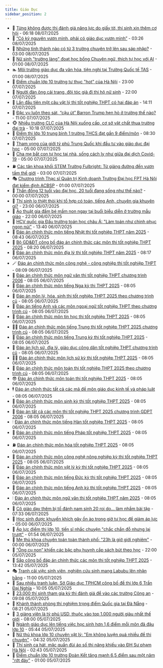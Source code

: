 ```yaml
---
title: Giáo Dục
sidebar_position: 2
---
```


<!-- dantri-giao-duc:START -->
- 🤡 [Từng không được thi đánh giá năng lực do giấy tờ, thí sinh xin thêm cơ hội](https://dantri.com.vn/giao-duc/tung-khong-duoc-thi-danh-gia-nang-luc-do-giay-to-thi-sinh-xin-them-co-hoi-20250708124443526.htm) - 06:18 08/07/2025
- 🗽 [“Có kỷ nguyên vươn mình, phải có giáo dục vươn mình”](https://dantri.com.vn/giao-duc/co-ky-nguyen-vuon-minh-phai-co-giao-duc-vuon-minh-20250707181708676.htm) - 03:26 08/07/2025
- 🚦 [Những tỉnh thành nào có từ 3 trường chuyên trở lên sau sáp nhập?](https://dantri.com.vn/giao-duc/nhung-tinh-thanh-nao-co-tu-3-truong-chuyen-tro-len-sau-sap-nhap-20250707235511010.htm) - 03:00 08/07/2025
- 🌋 [Nữ sinh &quot;trường làng&quot; đoạt học bổng Chuyên ngữ, thích tự học với AI](https://dantri.com.vn/giao-duc/nu-sinh-truong-lang-doat-hoc-bong-chuyen-ngu-thich-tu-hoc-voi-ai-20250707192439051.htm) - 01:00 08/07/2025
- 🏊 [Môi trường giáo dục đa văn hóa, tiện nghi tại Trường Quốc tế TAS](https://dantri.com.vn/giao-duc/moi-truong-giao-duc-da-van-hoa-tien-nghi-tai-truong-quoc-te-tas-20250707225950205.htm) - 01:00 08/07/2025
- 🎃 [Điểm chuẩn lớp 10 trường tư thục &quot;hot&quot; của Hà Nội](https://dantri.com.vn/giao-duc/diem-chuan-lop-10-truong-tu-thuc-hot-cua-ha-noi-20250707224132786.htm) - 23:00 07/07/2025
- 💄 [Người đàn ông cải trang, đội tóc giả đi thi hộ nữ sinh](https://dantri.com.vn/giao-duc/nguoi-dan-ong-cai-trang-doi-toc-gia-di-thi-ho-nu-sinh-20250706092239116.htm) - 22:00 07/07/2025
- 🦅 [Lần đầu tiên một câu vật lý thi tốt nghiệp THPT có hai đáp án](https://dantri.com.vn/giao-duc/lan-dau-tien-mot-cau-vat-ly-thi-tot-nghiep-thpt-co-hai-dap-an-20250707210653420.htm) - 14:11 07/07/2025
- 🚦 [Đặc vụ luôn theo sát, “cậu út” Barron Trump hẹn hò ở trường thế nào?](https://dantri.com.vn/giao-duc/dac-vu-luon-theo-sat-cau-ut-barron-trump-hen-ho-o-truong-the-nao-20250704162214100.htm) - 11:00 07/07/2025
- 🐵 [Nhiều trường CLC của Hà Nội xuống cấp, cơ sở vật chất thua trường đại trà](https://dantri.com.vn/giao-duc/nhieu-truong-clc-cua-ha-noi-xuong-cap-co-so-vat-chat-thua-truong-dai-tra-20250707170846551.htm) - 10:18 07/07/2025
- 🐘 [Điểm thi lớp 10 trung bình 1 trường THCS đạt gần 9 điểm/môn](https://dantri.com.vn/giao-duc/diem-thi-lop-10-trung-binh-1-truong-thcs-dat-gan-9-diemmon-20250707152826655.htm) - 08:30 07/07/2025
- 🦏 [Tham vọng của giới tỷ phú Trung Quốc khi đầu tư vào giáo dục đại học](https://dantri.com.vn/giao-duc/tham-vong-cua-gioi-ty-phu-trung-quoc-khi-dau-tu-vao-giao-duc-dai-hoc-20250706164703057.htm) - 05:00 07/07/2025
- 💼 [Cha mẹ bắt con tự học tại nhà, sống cách ly như giữa đại dịch Covid-19](https://dantri.com.vn/giao-duc/cha-me-bat-con-tu-hoc-tai-nha-song-cach-ly-nhu-giua-dai-dich-covid-19-20250703201301707.htm) - 05:00 07/07/2025
- ⛽️ [Các tân khoa khối STEM Trường Fulbright: Từ giảng đường đến vươn tầm thế giới](https://dantri.com.vn/giao-duc/cac-tan-khoa-khoi-stem-truong-fulbright-tu-giang-duong-den-vuon-tam-the-gioi-20250707093959746.htm) - 03:00 07/07/2025
- 🎭 [Chương trình Thạc sĩ Quản trị Kinh doanh Trường Đại học FPT Hà Nội đạt kiểm định ACBSP](https://dantri.com.vn/giao-duc/chuong-trinh-thac-si-quan-tri-kinh-doanh-truong-dai-hoc-fpt-ha-noi-dat-kiem-dinh-acbsp-20250705214649519.htm) - 01:00 07/07/2025
- 🎃 [Thần đồng 12 tuổi vào đại học, 20 tuổi đang sống như thế nào?](https://dantri.com.vn/giao-duc/than-dong-12-tuoi-vao-dai-hoc-20-tuoi-dang-song-nhu-the-nao-20250706220601716.htm) - 00:00 07/07/2025
- 🚀 [Thí sinh lo thiệt thòi khi tổ hợp có toán, tiếng Anh, chuyên gia khuyên gì?](https://dantri.com.vn/giao-duc/thi-sinh-lo-thiet-thoi-khi-to-hop-co-toan-tieng-anh-chuyen-gia-khuyen-gi-20250707000709161.htm) - 23:00 06/07/2025
- 👀 [Ảo thuật gia đấm bé mầm non ngay tại buổi biểu diễn ở trường mẫu giáo](https://dantri.com.vn/giao-duc/ao-thuat-gia-dam-be-mam-non-ngay-tai-buoi-bieu-dien-o-truong-mau-giao-20250703182253630.htm) - 22:00 06/07/2025
- 🌝 [HCV quốc gia Đấu trường toán học châu Á: &quot;Làm toán như chinh phục ngọn núi&quot;](https://dantri.com.vn/giao-duc/hcv-quoc-gia-dau-truong-toan-hoc-chau-a-lam-toan-nhu-chinh-phuc-ngon-nui-20250706202646483.htm) - 13:40 06/07/2025
- 🤗 [Đáp án chính thức môn tiếng Nhật thi tốt nghiệp THPT năm 2025](https://dantri.com.vn/giao-duc/dap-an-chinh-thuc-mon-tieng-nhat-thi-tot-nghiep-thpt-nam-2025-20250630184723371.htm) - 08:43 06/07/2025
- 🦄 [Bộ GD&amp;ĐT công bố đáp án chính thức các môn thi tốt nghiệp THPT 2025](https://dantri.com.vn/giao-duc/bo-gddt-cong-bo-dap-an-chinh-thuc-cac-mon-thi-tot-nghiep-thpt-2025-20250702164140169.htm) - 08:20 06/07/2025
- 🦍 [Đáp án chính thức môn địa lý thi tốt nghiệp THPT năm 2025](https://dantri.com.vn/giao-duc/dap-an-chinh-thuc-mon-dia-ly-thi-tot-nghiep-thpt-nam-2025-20250627104804392.htm) - 08:17 06/07/2025
- 🪄 [Đáp án chính thức môn công nghệ - công nghiệp thi tốt nghiệp THPT](https://dantri.com.vn/giao-duc/dap-an-chinh-thuc-mon-cong-nghe-cong-nghiep-thi-tot-nghiep-thpt-20250706150652430.htm) - 08:09 06/07/2025
- 🦆 [Đáp án chính thức môn ngữ văn thi tốt nghiệp THPT chương trình 2006](https://dantri.com.vn/giao-duc/dap-an-chinh-thuc-mon-ngu-van-thi-tot-nghiep-thpt-chuong-trinh-2006-20250706145420042.htm) - 08:05 06/07/2025
- 🚀 [Đáp án chính thức môn tiếng Nga kỳ thi THPT 2025](https://dantri.com.vn/giao-duc/dap-an-chinh-thuc-mon-tieng-nga-ky-thi-thpt-2025-20250706132943138.htm) - 08:05 06/07/2025
- 🦒 [Đáp án môn lý, hóa, sinh thi tốt nghiệp THPT 2025 theo chương trình cũ](https://dantri.com.vn/giao-duc/dap-an-mon-ly-hoa-sinh-thi-tot-nghiep-thpt-2025-theo-chuong-trinh-cu-20250706111351793.htm) - 08:05 06/07/2025
- 🤡 [Đáp án tiếng Anh và các môn ngoại ngữ tốt nghiệp THPT theo chương trình cũ](https://dantri.com.vn/giao-duc/dap-an-tieng-anh-va-cac-mon-ngoai-ngu-tot-nghiep-thpt-theo-chuong-trinh-cu-20250706110433891.htm) - 08:05 06/07/2025
- 🤔 [Đáp án chính thức môn tin học thi tốt nghiệp THPT 2025](https://dantri.com.vn/giao-duc/dap-an-chinh-thuc-mon-tin-hoc-thi-tot-nghiep-thpt-2025-20250706001223819.htm) - 08:05 06/07/2025
- 🧑‍💻 [Đáp án chính thức môn tiếng Trung thi tốt nghiệp THPT 2025 chương trình cũ](https://dantri.com.vn/giao-duc/dap-an-chinh-thuc-mon-tieng-trung-thi-tot-nghiep-thpt-2025-chuong-trinh-cu-20250706000833557.htm) - 08:05 06/07/2025
- 🤡 [Đáp án chính thức môn tiếng Trung kỳ thi tốt nghiệp THPT 2025](https://dantri.com.vn/giao-duc/dap-an-chinh-thuc-mon-tieng-trung-ky-thi-tot-nghiep-thpt-2025-20250706000359982.htm) - 08:05 06/07/2025
- 🧠 [Đáp án lịch sử, địa lý, giáo dục công dân tốt nghiệp THPT chương trình cũ](https://dantri.com.vn/giao-duc/dap-an-lich-su-dia-ly-giao-duc-cong-dan-tot-nghiep-thpt-chuong-trinh-cu-20250705235941512.htm) - 08:05 06/07/2025
- 🧑‍💻 [Đáp án chính thức môn lịch sử kỳ thi tốt nghiệp THPT 2025](https://dantri.com.vn/giao-duc/dap-an-chinh-thuc-mon-lich-su-ky-thi-tot-nghiep-thpt-2025-20250705235543721.htm) - 08:05 06/07/2025
- 🧠 [Đáp án chính thức môn toán thi tốt nghiệp THPT 2025 theo chương trình cũ](https://dantri.com.vn/giao-duc/dap-an-chinh-thuc-mon-toan-thi-tot-nghiep-thpt-2025-theo-chuong-trinh-cu-20250705234944883.htm) - 08:05 06/07/2025
- 😎 [Đáp án chính thức môn toán thi tốt nghiệp THPT 2025](https://dantri.com.vn/giao-duc/dap-an-chinh-thuc-mon-toan-thi-tot-nghiep-thpt-2025-20250705234146032.htm) - 08:05 06/07/2025
- 🕴 [Đáp án chính thức tất cả các mã đề môn giáo dục kinh tế và pháp luật](https://dantri.com.vn/giao-duc/dap-an-chinh-thuc-tat-ca-cac-ma-de-mon-giao-duc-kinh-te-va-phap-luat-20250705104158487.htm) - 08:05 06/07/2025
- 🧠 [Đáp án chính thức môn sinh kỳ thi tốt nghiệp THPT 2025](https://dantri.com.vn/giao-duc/dap-an-chinh-thuc-mon-sinh-ky-thi-tot-nghiep-thpt-2025-20250704205105725.htm) - 08:05 06/07/2025
- 🚀 [Đáp án tất cả các môn thi tốt nghiệp THPT 2025 chương trình GDPT 2006](https://dantri.com.vn/giao-duc/dap-an-tat-ca-cac-mon-thi-tot-nghiep-thpt-2025-chuong-trinh-gdpt-2006-20250704201227624.htm) - 08:05 06/07/2025
- 🕯 [Đáp án chính thức môn tiếng Hàn tốt nghiệp THPT 2025](https://dantri.com.vn/giao-duc/dap-an-chinh-thuc-mon-tieng-han-tot-nghiep-thpt-2025-20250704150513677.htm) - 08:05 06/07/2025
- 🧰 [Đáp án chính thức môn tiếng Pháp tốt nghiệp THPT 2025](https://dantri.com.vn/giao-duc/dap-an-chinh-thuc-mon-tieng-phap-tot-nghiep-thpt-2025-20250704150031667.htm) - 08:05 06/07/2025
- ⛽️ [Đáp án chính thức môn hóa tốt nghiệp THPT 2025](https://dantri.com.vn/giao-duc/dap-an-chinh-thuc-mon-hoa-tot-nghiep-thpt-2025-20250704145322180.htm) - 08:05 06/07/2025
- 🤖 [Đáp án chính thức môn công nghệ nông nghiệp kỳ thi tốt nghiệp THPT 2025](https://dantri.com.vn/giao-duc/dap-an-chinh-thuc-mon-cong-nghe-nong-nghiep-ky-thi-tot-nghiep-thpt-2025-20250701200632846.htm) - 08:05 06/07/2025
- 🦍 [Đáp án chính thức môn vật lý kỳ thi tốt nghiệp THPT 2025](https://dantri.com.vn/giao-duc/dap-an-chinh-thuc-mon-vat-ly-ky-thi-tot-nghiep-thpt-2025-20250701191156069.htm) - 08:05 06/07/2025
- 🐘 [Đáp án chính thức môn tiếng Đức kỳ thi tốt nghiệp THPT 2025](https://dantri.com.vn/giao-duc/dap-an-chinh-thuc-mon-tieng-duc-ky-thi-tot-nghiep-thpt-2025-20250701170330345.htm) - 08:05 06/07/2025
- 🌊 [Đáp án chính thức môn tiếng Anh kỳ thi tốt nghiệp THPT 2025](https://dantri.com.vn/giao-duc/dap-an-chinh-thuc-mon-tieng-anh-ky-thi-tot-nghiep-thpt-2025-20250701164919820.htm) - 08:05 06/07/2025
- 🕯 [Đáp án chính thức môn ngữ văn thi tốt nghiệp THPT năm 2025](https://dantri.com.vn/giao-duc/dap-an-chinh-thuc-mon-ngu-van-thi-tot-nghiep-thpt-nam-2025-20250627105619640.htm) - 08:05 06/07/2025
- 🐎 [Cô giáo dạy thêm bị tố đánh nam sinh 20 roi do... làm nhầm bài tập](https://dantri.com.vn/giao-duc/co-giao-day-them-bi-to-danh-nam-sinh-20-roi-do-lam-nham-bai-tap-20250706125442466.htm) - 07:33 06/07/2025
- 🐻 [Học sinh được khuyến khích gây ồn ào trong giờ tự học để giảm áp lực](https://dantri.com.vn/giao-duc/hoc-sinh-duoc-khuyen-khich-gay-on-ao-trong-gio-tu-hoc-de-giam-ap-luc-20250703165209901.htm) - 05:00 06/07/2025
- 🐎 [Áp lực điểm thi lớp 10, tiến sĩ nhắc chuyện &quot;chắc chắn đỗ nhưng lại trượt&quot;](https://dantri.com.vn/giao-duc/ap-luc-diem-thi-lop-10-tien-si-nhac-chuyen-chac-chan-do-nhung-lai-truot-20250706084757831.htm) - 01:54 06/07/2025
- 🫣 [Mẹ thủ khoa chuyên toán toàn thành phố: &quot;23h là giờ giới nghiêm&quot;](https://dantri.com.vn/giao-duc/me-thu-khoa-chuyen-toan-toan-thanh-pho-23h-la-gio-gioi-nghiem-20250705204041069.htm) - 00:00 06/07/2025
- 🤭 [“Ông cụ non” khiến các bậc phụ huynh cắp sách bút theo học](https://dantri.com.vn/giao-duc/ong-cu-non-khien-cac-bac-phu-huynh-cap-sach-but-theo-hoc-20250701095945827.htm) - 22:00 05/07/2025
- 🥳 [Sắp công bố đáp án chính thức các môn thi tốt nghiệp THPT 2025](https://dantri.com.vn/giao-duc/sap-cong-bo-dap-an-chinh-thuc-cac-mon-thi-tot-nghiep-thpt-2025-20250702162038265.htm) - 13:42 05/07/2025
- 🎭 [Tranh cãi việc sinh viên, nghiên cứu sinh mang Labubu lên nhận bằng](https://dantri.com.vn/giao-duc/tranh-cai-viec-sinh-vien-nghien-cuu-sinh-mang-labubu-len-nhan-bang-20250703152446076.htm) - 11:00 05/07/2025
- 🥸 [Sau nhiều tranh luận, Sở Giáo dục TPHCM công bố đề thi lớp 6 Trần Đại Nghĩa](https://dantri.com.vn/giao-duc/sau-nhieu-tranh-luan-so-giao-duc-tphcm-cong-bo-de-thi-lop-6-tran-dai-nghia-20250705163651147.htm) - 10:05 05/07/2025
- 🦣 [23.000 thí sinh tham gia kỳ thi đánh giá để vào các trường Công an](https://dantri.com.vn/giao-duc/23000-thi-sinh-tham-gia-ky-thi-danh-gia-de-vao-cac-truong-cong-an-20250705155809571.htm) - 09:08 05/07/2025
- 🤔 [Khánh thành phòng thí nghiệm trọng điểm Quốc gia tại Đà Nẵng](https://dantri.com.vn/giao-duc/khanh-thanh-phong-thi-nghiem-trong-diem-quoc-gia-tai-da-nang-20250705143755300.htm) - 08:21 05/07/2025
- 🦣 [3 giảng viên là tỷ phú USD, thuộc vào top 1.000 người giàu nhất thế giới](https://dantri.com.vn/giao-duc/3-giang-vien-la-ty-phu-usd-thuoc-vao-top-1000-nguoi-giau-nhat-the-gioi-20250703091324784.htm) - 08:00 05/07/2025
- 🐲 [Ngành giáo dục lên tiếng việc học sinh hơn 1,6 điểm mỗi môn đã đậu lớp 10](https://dantri.com.vn/giao-duc/nganh-giao-duc-len-tieng-viec-hoc-sinh-hon-16-diem-moi-mon-da-dau-lop-10-20250705113805032.htm) - 05:44 05/07/2025
- 🔭 [Nữ thủ khoa lớp 10 chuyên vật lý: &quot;Em không luyện quá nhiều đề thi chuyên&quot;](https://dantri.com.vn/giao-duc/nu-thu-khoa-lop-10-chuyen-vat-ly-em-khong-luyen-qua-nhieu-de-thi-chuyen-20250705100937368.htm) - 04:32 05/07/2025
- 🥷 [Thí sinh ca hát, mặc quần đùi áo số thi năng khiếu vào ĐH Sư phạm Hà Nội](https://dantri.com.vn/giao-duc/thi-sinh-ca-hat-mac-quan-dui-ao-so-thi-nang-khieu-vao-dh-su-pham-ha-noi-20250705093251702.htm) - 02:43 05/07/2025
- 🎊 [Điểm chuẩn lớp 10 trường Đoàn Kết tăng mạnh 6,5 điểm sau một năm &quot;rớt đáy&quot;](https://dantri.com.vn/giao-duc/diem-chuan-lop-10-truong-doan-ket-tang-manh-65-diem-sau-mot-nam-rot-day-20250704231506746.htm) - 01:00 05/07/2025<!-- dantri-giao-duc:END -->
